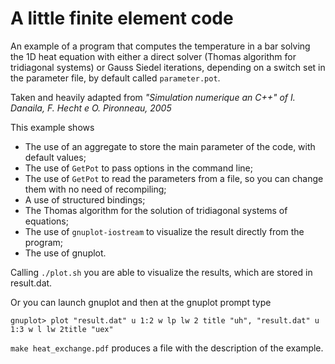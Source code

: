 # A little finite element code #

An example of a program that computes the temperature in a bar solving
the 1D heat equation with either a direct solver (Thomas algorithm for tridiagonal systems) or Gauss Siedel iterations,
depending on a switch set in the parameter file, by default called `parameter.pot`. 

Taken and heavily adapted from *"Simulation numerique an C++" of I. Danaila,
   F. Hecht e O. Pironneau, 2005*
   
This example shows
 - The use of an aggregate to store the main parameter of the code, with default values;
 - The use of `GetPot` to pass options in the command line;
 - The use of `GetPot` to read the parameters from a file, so you can change them with no need of recompiling;
 - A use of structured bindings;
 - The Thomas algorithm for the solution of tridiagonal systems of equations;
 - The use of `gnuplot-iostream` to visualize the result directly from the program;
 - The use of gnuplot.
 
Calling ``./plot.sh`` you are able to visualize the results, which are stored in result.dat.  

Or you can launch gnuplot and then at the gnuplot prompt type

``
gnuplot> plot "result.dat" u 1:2 w lp lw 2 title "uh", "result.dat" u 1:3 w l lw 2title "uex"
``

``make heat_exchange.pdf`` produces a file with the description of the example.
